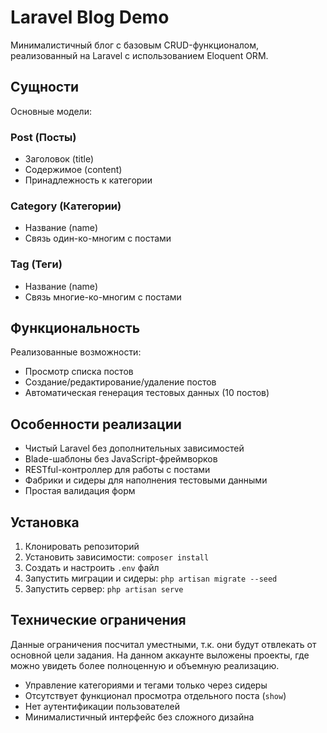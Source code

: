 # Laravel Blog Demo

Минималистичный блог с базовым CRUD-функционалом, реализованный на Laravel с использованием Eloquent ORM.

## Сущности

Основные модели:

### Post (Посты)
- Заголовок (title)
- Содержимое (content)
- Принадлежность к категории

### Category (Категории)
- Название (name)
- Связь один-ко-многим с постами

### Tag (Теги)
- Название (name)
- Связь многие-ко-многим с постами

## Функциональность

Реализованные возможности:
- Просмотр списка постов
- Создание/редактирование/удаление постов
- Автоматическая генерация тестовых данных (10 постов)

## Особенности реализации
- Чистый Laravel без дополнительных зависимостей
- Blade-шаблоны без JavaScript-фреймворков
- RESTful-контроллер для работы с постами
- Фабрики и сидеры для наполнения тестовыми данными
- Простая валидация форм

## Установка

1. Клонировать репозиторий
2. Установить зависимости: `composer install`
3. Создать и настроить `.env` файл
4. Запустить миграции и сидеры: `php artisan migrate --seed`
5. Запустить сервер: `php artisan serve`

## Технические ограничения
Данные ограничения посчитал уместными, т.к. они будут отвлекать от основной цели задания.
На данном аккаунте выложены проекты, где можно увидеть более полноценную и объемную реализацию.
- Управление категориями и тегами только через сидеры
- Отсутствует функционал просмотра отдельного поста (`show`)
- Нет аутентификации пользователей
- Минималистичный интерфейс без сложного дизайна

